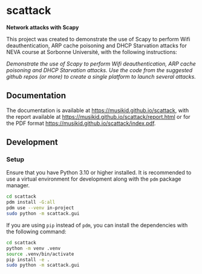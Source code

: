 # scattack

__Network attacks with Scapy__

This project was created to demonstrate the use of Scapy
to perform Wifi deauthentication, ARP cache poisoning and DHCP Starvation attacks for NEVA course at Sorbonne Université,
with the following instructions:

_Demonstrate the use of Scapy to perform Wifi deauthentication, ARP cache poisoning and DHCP Starvation attacks._
_Use the code from the suggested github repos (or more) to create a single platform to launch several attacks._

## Documentation

The documentation is available at <https://musikid.github.io/scattack>,
with the report available at <https://musikid.github.io/scattack/report.html>
or for the PDF format <https://musikid.github.io/scattack/index.pdf>.

## Development

### Setup

Ensure that you have Python 3.10 or higher installed.
It is recommended to use a virtual environment for development along with the `pdm` package manager.

```bash
cd scattack
pdm install -G:all
pdm use --venv in-project
sudo python -m scattack.gui
```

If you are using `pip` instead of `pdm`, you can install the dependencies with the following command:

```bash
cd scattack
python -m venv .venv
source .venv/bin/activate
pip install -e .
sudo python -m scattack.gui
```
